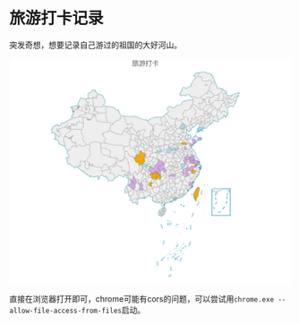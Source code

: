 # 旅游打卡记录

突发奇想，想要记录自己游过的祖国的大好河山。

![img](https://raw.githubusercontent.com/zgjsxx/travel-check-in/main/img.png)

直接在浏览器打开即可，chrome可能有cors的问题，可以尝试用```chrome.exe --allow-file-access-from-files```启动。

